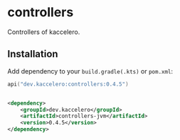 # controllers

Controllers of kaccelero.

## Installation

Add dependency to your `build.gradle(.kts)` or `pom.xml`:

```kotlin
api("dev.kaccelero:controllers:0.4.5")
```

```xml

<dependency>
    <groupId>dev.kaccelero</groupId>
    <artifactId>controllers-jvm</artifactId>
    <version>0.4.5</version>
</dependency>
```
